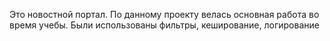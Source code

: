 Это новостной портал. 
По данному проекту велась основная работа во время учебы. Были использованы фильтры, кеширование, логирование

